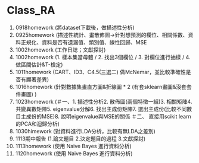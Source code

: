 # Class_RA

01. 0918homework (將dataset下載後，做描述性分析)
02. 0925homework (描述性統計、畫散佈圖→針對想預測的欄位、相關係數、資料正規化、資料是否有遺漏值、類別值、線性回歸、MSE
03. 1002homework (工作日誌；文獻探討)
04. 1002homework (1. 樣本集當母體 / 2. 找出3個欄位 / 3. 對欄位進行抽樣 / 4. 做區間估計&T-檢定)
05. 1011homework (CART、ID3、C4.5(三選二) 做McNemar，並比較準確性是否有顯著差異)
06. 1016homework (針對數據集畫直方圖&折線圖 * 2 (有套sklearn畫圖&沒套套件畫圖) )
07. 1023homework (＃一、1. 描述性分析2. 散佈圖(兩個特徵一組)3. 相關矩陣4. 共變異數矩陣5. eigenvalue分解6. 找出主成份矩陣7. 選出主成份(比較不同數目主成份的MSE)8. 說明eigenvalue與MSE的關係   ＃二、 直接用scikit learn的PCA和迴歸分析)
08. 1030himework (對資料進行LDA分析，比較有無LDA之差別)
09. 1113期中報告 (1.論文題目 2.決定題目的過程 3.文獻探討)
10. 1113homework (使用 Naive Bayes 進行資料分析)
11. 1120homework (使用 Naive Bayes 進行資料分析)
